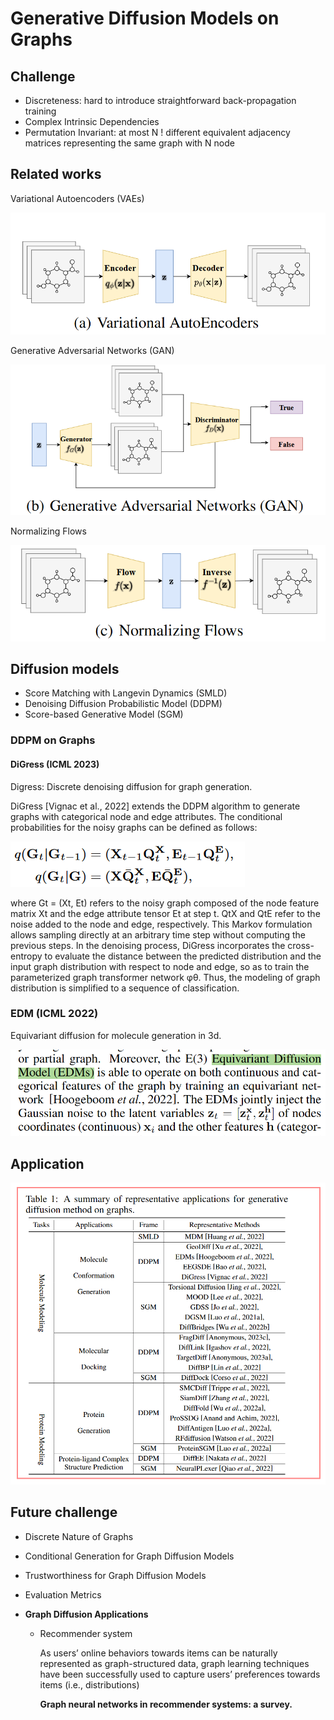 # Generative Diffusion Models on Graphs

## Challenge

* Discreteness: hard to introduce straightforward back-propagation training
* Complex Intrinsic Dependencies
* Permutation Invariant: at most N ! different equivalent adjacency matrices representing the same graph with N node

## Related works

Variational Autoencoders (VAEs)

![image-20230226154835977](./assets/image-20230226154835977.png)

Generative Adversarial Networks (GAN)

![image-20230226155032881](./assets/image-20230226155032881.png)

Normalizing Flows

![image-20230226155120949](./assets/image-20230226155120949.png)

## Diffusion models

* Score Matching with Langevin Dynamics (SMLD)
* Denoising Diffusion Probabilistic Model (DDPM)
* Score-based Generative Model (SGM)

### DDPM on Graphs

#### DiGress (ICML 2023)

Digress: Discrete denoising diffusion for graph generation.

DiGress [Vignac et al., 2022] extends the DDPM algorithm to generate graphs with categorical node and edge attributes. The conditional probabilities for the noisy graphs can be defined as follows:

![image-20230226155723566](./assets/image-20230226155723566.png)

where Gt = (Xt, Et) refers to the noisy graph composed of the node feature matrix Xt and the edge attribute tensor Et at step t. QtX and QtE refer to the noise added to the node and edge, respectively. This Markov formulation allows sampling directly at an arbitrary time step without computing the previous steps. In the denoising process, DiGress incorporates the cross-entropy to evaluate the distance between the predicted distribution and the input graph distribution with respect to node and edge, so as to train the parameterized graph transformer network φθ. Thus, the modeling of graph distribution is simplified to a sequence of classification.

### EDM (ICML 2022) 

Equivariant diffusion for molecule generation in 3d.

![image-20230226160110454](./assets/image-20230226160110454.png)



## Application

![image-20230226160156433](./assets/image-20230226160156433.png)

## Future challenge

* Discrete Nature of Graphs

* Conditional Generation for Graph Diffusion Models

* Trustworthiness for Graph Diffusion Models

* Evaluation Metrics

* **Graph Diffusion Applications**

  * Recommender system

    As users’ online behaviors towards items can be naturally represented as graph-structured data, graph learning techniques have been successfully used to capture users’ preferences towards items (i.e., distributions)

    **Graph neural networks in recommender systems: a survey.**